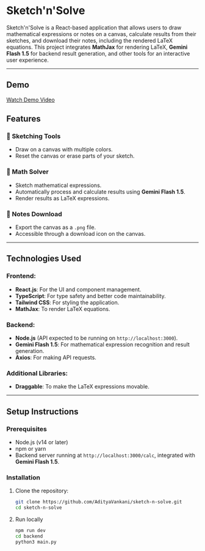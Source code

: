 # Sketch'n'Solve

Sketch'n'Solve is a React-based application that allows users to draw mathematical expressions or notes on a canvas, calculate results from their sketches, and download their notes, including the rendered LaTeX equations. This project integrates **MathJax** for rendering LaTeX, **Gemini Flash 1.5** for backend result generation, and other tools for an interactive user experience.

---


## Demo


[Watch Demo Video](https://drive.google.com/file/d/1EPh3Yhqr6Uv0Zco8K_Ed50RjgeJOX4hr/view?usp=sharing)


## Features

### 🎨 Sketching Tools
- Draw on a canvas with multiple colors.
- Reset the canvas or erase parts of your sketch.

### 🧮 Math Solver
- Sketch mathematical expressions.
- Automatically process and calculate results using **Gemini Flash 1.5**.
- Render results as LaTeX expressions.

### 📄 Notes Download
- Export the canvas as a `.png` file.
- Accessible through a download icon on the canvas.

---

## Technologies Used

### Frontend:
- **React.js**: For the UI and component management.
- **TypeScript**: For type safety and better code maintainability.
- **Tailwind CSS**: For styling the application.
- **MathJax**: To render LaTeX equations.

### Backend:
- **Node.js** (API expected to be running on `http://localhost:3000`).
- **Gemini Flash 1.5**: For mathematical expression recognition and result generation.
- **Axios**: For making API requests.

### Additional Libraries:
- **Draggable**: To make the LaTeX expressions movable.

---

## Setup Instructions

### Prerequisites
- Node.js (v14 or later)
- npm or yarn
- Backend server running at `http://localhost:3000/calc`, integrated with **Gemini Flash 1.5**.

### Installation

1. Clone the repository:
   ```bash
   git clone https://github.com/AdityaVankani/sketch-n-solve.git
   cd sketch-n-solve

2. Run locally
   ```bash
   npm run dev
   cd backend
   python3 main.py
   
